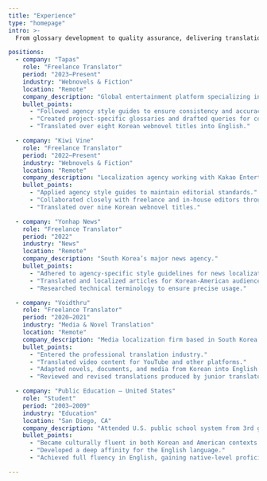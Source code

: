 ```yaml
---
title: "Experience"
type: "homepage"
intro: >-
  From glossary development to quality assurance, delivering translations that faithfully bridge cultural and linguistic gaps in fiction.

positions:
  - company: "Tapas"
    role: "Freelance Translator"
    period: "2023–Present"
    industry: "Webnovels & Fiction"
    location: "Remote"
    company_description: "Global entertainment platform specializing in web fiction and comics."
    bullet_points:
      - "Followed agency style guides to ensure consistency and accuracy."
      - "Created project-specific glossaries and drafted queries for content providers."
      - "Translated over eight Korean webnovel titles into English."

  - company: "Kiwi Vine"
    role: "Freelance Translator"
    period: "2022–Present"
    industry: "Webnovels & Fiction"
    location: "Remote"
    company_description: "Localization agency working with Kakao Entertainment."
    bullet_points:
      - "Applied agency style guides to maintain editorial standards."
      - "Collaborated closely with freelance and in-house editors throughout projects."
      - "Translated over nine Korean webnovel titles."

  - company: "Yonhap News"
    role: "Freelance Translator"
    period: "2022"
    industry: "News"
    location: "Remote"
    company_description: "South Korea’s major news agency."
    bullet_points:
      - "Adhered to agency-specific style guidelines for news localization."
      - "Translated and localized articles for Korean-American audiences."
      - "Researched technical terminology to ensure precise usage."

  - company: "Voidthru"
    role: "Freelance Translator"
    period: "2020–2021"
    industry: "Media & Novel Translation"
    location: "Remote"
    company_description: "Media localization firm based in South Korea."
    bullet_points:
      - "Entered the professional translation industry."
      - "Translated video content for YouTube and other platforms."
      - "Adapted novels, documents, and media from Korean into English."
      - "Reviewed and revised translations produced by junior translators."

  - company: "Public Education – United States"
    role: "Student"
    period: "2003–2009"
    industry: "Education"
    location: "San Diego, CA"
    company_description: "Attended U.S. public school system from 3rd grade through middle school."
    bullet_points:
      - "Became culturally fluent in both Korean and American contexts."
      - "Developed a deep affinity for the English language."
      - "Achieved full fluency in English, gaining native-level proficiency."

---
```

